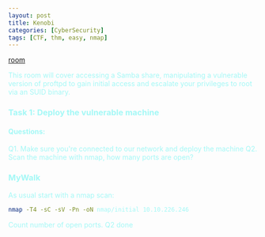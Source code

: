 ```yaml
---
layout: post
title: Kenobi
categories: [CyberSecurity]
tags: [CTF, thm, easy, nmap]
---
```

[room](https://tryhackme.com/room/kenobi)

<span style="color:#a4f8f6;">
This room will cover accessing a Samba share, manipulating a vulnerable version of proftpd to gain initial access and escalate your privileges to root via an SUID binary.

### Task 1: Deploy the vulnerable machine

#### Questions:
Q1. Make sure you're connected to our network and deploy the machine
Q2. Scan the machine with nmap, how many ports are open?
</span>
<span style="color:#edfdb3;">
### MyWalk

As usual start with a nmap scan:
```bash
nmap -T4 -sC -sV -Pn -oN nmap/initial 10.10.226.246
```
Count number of open ports. Q2 done